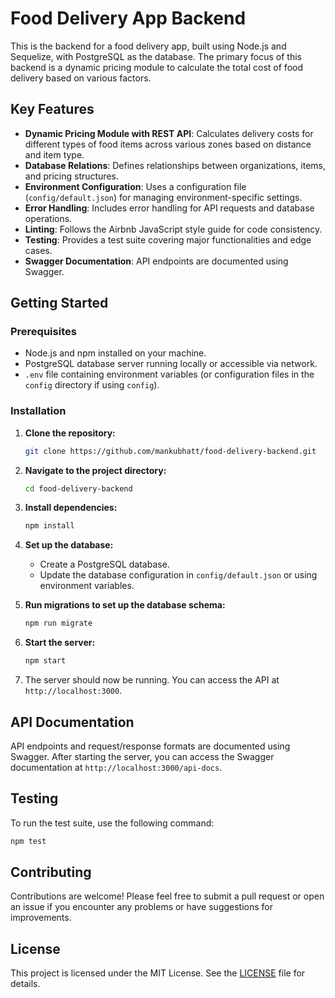 # Food Delivery App Backend

This is the backend for a food delivery app, built using Node.js and Sequelize, with PostgreSQL as the database. The primary focus of this backend is a dynamic pricing module to calculate the total cost of food delivery based on various factors.

## Key Features

- **Dynamic Pricing Module with REST API**: Calculates delivery costs for different types of food items across various zones based on distance and item type.
- **Database Relations**: Defines relationships between organizations, items, and pricing structures.
- **Environment Configuration**: Uses a configuration file (`config/default.json`) for managing environment-specific settings.
- **Error Handling**: Includes error handling for API requests and database operations.
- **Linting**: Follows the Airbnb JavaScript style guide for code consistency.
- **Testing**: Provides a test suite covering major functionalities and edge cases.
- **Swagger Documentation**: API endpoints are documented using Swagger.

## Getting Started

### Prerequisites

- Node.js and npm installed on your machine.
- PostgreSQL database server running locally or accessible via network.
- `.env` file containing environment variables (or configuration files in the `config` directory if using `config`).

### Installation

1. **Clone the repository:**

   ```bash
   git clone https://github.com/mankubhatt/food-delivery-backend.git
   ```

2. **Navigate to the project directory:**

   ```bash
   cd food-delivery-backend
   ```

3. **Install dependencies:**

   ```bash
   npm install
   ```

4. **Set up the database:**
   
   - Create a PostgreSQL database.
   - Update the database configuration in `config/default.json` or using environment variables.

5. **Run migrations to set up the database schema:**

   ```bash
   npm run migrate
   ```

6. **Start the server:**

   ```bash
   npm start
   ```

7. The server should now be running. You can access the API at `http://localhost:3000`.

## API Documentation

API endpoints and request/response formats are documented using Swagger. After starting the server, you can access the Swagger documentation at `http://localhost:3000/api-docs`.

## Testing

To run the test suite, use the following command:

```bash
npm test
```

## Contributing

Contributions are welcome! Please feel free to submit a pull request or open an issue if you encounter any problems or have suggestions for improvements.

## License

This project is licensed under the MIT License. See the [LICENSE](LICENSE) file for details.
